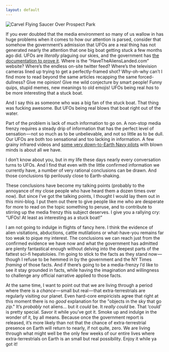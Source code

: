 ```yaml
---
layout: default
---
```


![Carvel Flying Saucer Over Prospect Park](/ufo-guide/ufo-pics/carvel/carvel-flying-saucer-hover_sm.png "Carvel flying saucer over Prospect Park")

If you ever doubted that the media environment so many of us wallow in has huge problems when it comes to how our attention is parsed, consider that somehow the government’s admission that UFOs are a real thing has not generated nearly the attention that one big boat getting stuck a few months ago did. UFOs are _literally_ plaguing our skies, and the government has [the documentation to prove it](https://www.thedrive.com/the-war-zone/21000/highly-detailed-report-on-harrowing-encounter-between-f-a-18s-and-ufo-off-baja-surfaces). Where is the “HaveTheAliensLanded.com” website? Where’s the endless on-site twitter feed? Where’s the television cameras lined up trying to get a perfectly-framed shot? Why-oh-why can’t I find more to read beyond the same articles recapping the same forced-dullness? Give me opinion! Give me wild conjecture by smart people! Funny quips, stupid memes, new meanings to old emojis! UFOs being real _has_ to be more interesting that a stuck boat.

And I say this as someone who was a big fan of the stuck boat. That thing was fucking awesome. But UFOs being real blows that boat right out of the water.

Part of the problem is lack of much information to go on. A non-stop media frenzy requires a steady drip of information that has the perfect level of sensation — not so much as to be unbelievable, and not so little as to be dull. Our UFOs are both too sensational and too lacking in information. A few grainy infrared videos and [some very down-to-Earth Navy pilots](https://www.cbsnews.com/news/ufo-military-intelligence-60-minutes-2021-05-16/) with blown minds is about all we have.

I don’t know about you, but in my life these days nearly every conversation turns to UFOs. And I find that even with the little confirmed information we currently have, a number of very rational conclusions can be drawn. And those conclusions tip perilously close to Earth-shaking.

These conclusions have become my talking points (probably to the annoyance of my close people who have heard them a dozen times over now). But since I’ve got the talking points, I thought I would lay them out in this mini-blog. I put them out there to give people like me who are desperate for more to read on the topic something to peruse, and to contribute to stirring up the media frenzy this subject deserves. I give you a rallying cry: “UFOs! At least as interesting as a stuck boat!”

I am not going to indulge in flights of fancy here. I think the evidence of alien visitations, abductions, cattle mutilations or what-have-you remains far too weak to pique my interest. The conclusions we can reach just from the confirmed evidence we have now and what the government has admitted are plenty fantastical enough without delving into the deepest parts of the fattest sci-fi hepatoloies. I’m going to stick to the facts as they stand now — though I refuse to be hemmed in by the government and the NY Times _framing_ of those facts. And if there’s going to be a media-frenzy I’d like to see it stay grounded in facts, while having the imagination and willingness to challenge any official narrative applied to those facts.

At the same time, I want to point out that we are living through a period where there is a _chance_ — small but real — that extra-terrestrials are regularly visiting our planet. Even hard-core empiricists agree that right at this moment there is no _good_ explanation for the "objects in the sky that go _zip_." It’s _probably_ not aliens… but it _could_ be. It _really could_ be. That ‘could’ is pretty special. Savor it while you’ve got it. Smoke up and indulge in the wonder of it, by all means. Because once the government report is released, it’s more likely than not that the chance of extra-terrestrial presence on Earth will return to nearly, if not quite, zero. We are living through what might well be the only few weeks of our entire lives where extra-terrestrials on Earth is an small but real possibility. Enjoy it while ya got it!

